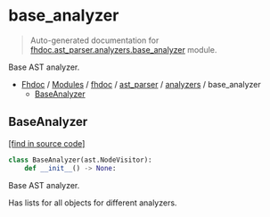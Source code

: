 # base_analyzer

> Auto-generated documentation for [fhdoc.ast_parser.analyzers.base_analyzer](../../../../fhdoc/ast_parser/analyzers/base_analyzer.py) module.

Base AST analyzer.

- [Fhdoc](../../../README.md#fhdoc-index) / [Modules](../../../README.md#fhdoc-modules) / [fhdoc](../../index.md#fhdoc) / [ast_parser](../index.md#ast_parser) / [analyzers](index.md#analyzers) / base_analyzer
    - [BaseAnalyzer](#baseanalyzer)

## BaseAnalyzer

[[find in source code]](../../../../fhdoc/ast_parser/analyzers/base_analyzer.py#L17)

```python
class BaseAnalyzer(ast.NodeVisitor):
    def __init__() -> None:
```

Base AST analyzer.

Has lists for all objects for different analyzers.

